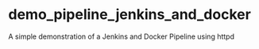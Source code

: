 # demo_pipeline_jenkins_and_docker
A simple demonstration of a Jenkins and Docker Pipeline using httpd
